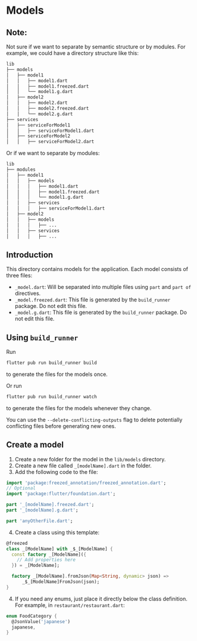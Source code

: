 # Models

## Note:

Not sure if we want to separate by semantic structure or by modules. For example, we could have a directory structure like this:

```bash
lib
├── models
│   ├── model1
│   │   ├── model1.dart
│   │   ├── model1.freezed.dart
│   │   └── model1.g.dart
│   ├── model2
│   │   ├── model2.dart
│   │   ├── model2.freezed.dart
│   │   └── model2.g.dart
├── services
│   ├── serviceForModel1
│   │   ├── serviceForModel1.dart
│   ├── serviceForModel2
│   │   ├── serviceForModel2.dart
```

Or if we want to separate by modules:

```bash
lib
├── modules
│   ├── model1
│   │   ├── models
│   │   │   ├── model1.dart
│   │   │   ├── model1.freezed.dart
│   │   │   └── model1.g.dart
│   │   ├── services
│   │   │   ├── serviceForModel1.dart
│   ├── model2
│   │   ├── models
│   │   │   ├── ...
│   │   ├── services
│   │   │   ├── ...
```

## Introduction

This directory contains models for the application. Each model consists of three files:

- `_model.dart`: Will be separated into multiple files using `part` and `part of` directives.
- `_model.freezed.dart`: This file is generated by the `build_runner` package. Do not edit this file.
- `_model.g.dart`: This file is generated by the `build_runner` package. Do not edit this file.

## Using `build_runner`

Run

```bash
flutter pub run build_runner build
```

to generate the files for the models once.

Or run

```bash
flutter pub run build_runner watch
```

to generate the files for the models whenever they change.

You can use the `--delete-conflicting-outputs` flag to delete potentially conflicting files before generating new ones.

## Create a model

1. Create a new folder for the model in the `lib/models` directory.
2. Create a new file called `_[modelName].dart` in the folder.
3. Add the following code to the file:

```dart
import 'package:freezed_annotation/freezed_annotation.dart';
// Optional
import 'package:flutter/foundation.dart';

part '_[modelName].freezed.dart';
part '_[modelName].g.dart';

part 'anyOtherFile.dart';
```

4. Create a class using this template:

```dart
@freezed
class _[ModelName] with _$_[ModelName] {
  const factory _[ModelName]({
    // Add properties here
  }) = _[ModelName];

  factory _[ModelName].fromJson(Map<String, dynamic> json) =>
      _$_[ModelName]FromJson(json);
}
```

4. If you need any enums, just place it directly below the class definition. For example, in `restaurant/restaurant.dart`:

```dart
enum FoodCategory {
  @JsonValue('japanese')
  japanese,
}
```
